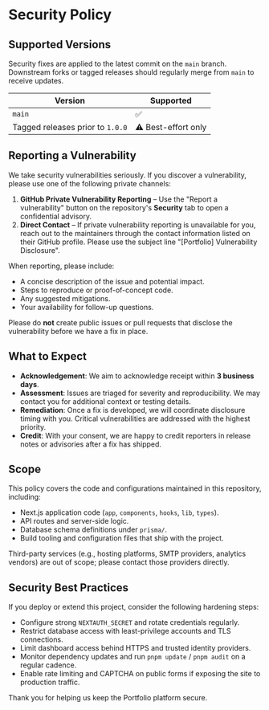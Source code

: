 # Security Policy

## Supported Versions

Security fixes are applied to the latest commit on the `main` branch. Downstream forks or tagged releases should regularly merge from `main` to receive updates.

| Version                          | Supported           |
| -------------------------------- | ------------------- |
| `main`                           | ✅                  |
| Tagged releases prior to `1.0.0` | ⚠️ Best-effort only |

## Reporting a Vulnerability

We take security vulnerabilities seriously. If you discover a vulnerability, please use one of the following private channels:

1. **GitHub Private Vulnerability Reporting** – Use the "Report a vulnerability" button on the repository's **Security** tab to open a confidential advisory.
2. **Direct Contact** – If private vulnerability reporting is unavailable for you, reach out to the maintainers through the contact information listed on their GitHub profile. Please use the subject line "[Portfolio] Vulnerability Disclosure".

When reporting, please include:

- A concise description of the issue and potential impact.
- Steps to reproduce or proof-of-concept code.
- Any suggested mitigations.
- Your availability for follow-up questions.

Please do **not** create public issues or pull requests that disclose the vulnerability before we have a fix in place.

## What to Expect

- **Acknowledgement**: We aim to acknowledge receipt within **3 business days**.
- **Assessment**: Issues are triaged for severity and reproducibility. We may contact you for additional context or testing details.
- **Remediation**: Once a fix is developed, we will coordinate disclosure timing with you. Critical vulnerabilities are addressed with the highest priority.
- **Credit**: With your consent, we are happy to credit reporters in release notes or advisories after a fix has shipped.

## Scope

This policy covers the code and configurations maintained in this repository, including:

- Next.js application code (`app`, `components`, `hooks`, `lib`, `types`).
- API routes and server-side logic.
- Database schema definitions under `prisma/`.
- Build tooling and configuration files that ship with the project.

Third-party services (e.g., hosting platforms, SMTP providers, analytics vendors) are out of scope; please contact those providers directly.

## Security Best Practices

If you deploy or extend this project, consider the following hardening steps:

- Configure strong `NEXTAUTH_SECRET` and rotate credentials regularly.
- Restrict database access with least-privilege accounts and TLS connections.
- Limit dashboard access behind HTTPS and trusted identity providers.
- Monitor dependency updates and run `pnpm update` / `pnpm audit` on a regular cadence.
- Enable rate limiting and CAPTCHA on public forms if exposing the site to production traffic.

Thank you for helping us keep the Portfolio platform secure.
